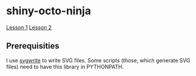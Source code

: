 shiny-octo-ninja
================

[Lesson 1](lekce01/)
[Lesson 2](lekce02/)

## Prerequisities
I use [svgwrite](https://bitbucket.org/mozman/svgwrite) to write SVG files. Some scripts (those, which generate SVG files) need to have this library in PYTHONPATH.
